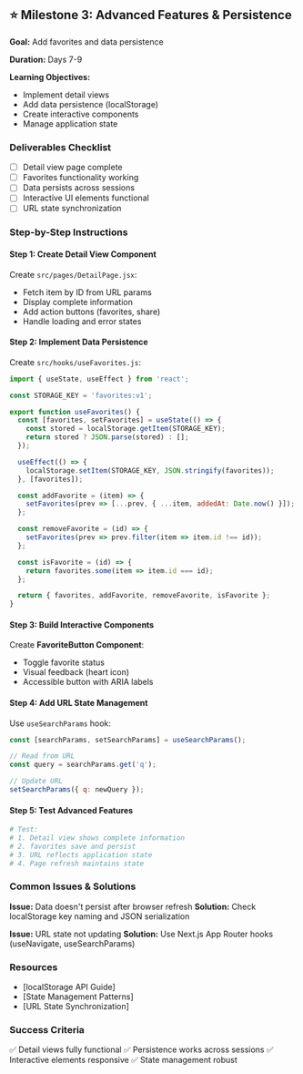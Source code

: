 ## ⭐ Milestone 3: Advanced Features & Persistence

**Goal:** Add favorites and data persistence

**Duration:** Days 7-9

**Learning Objectives:**
- Implement detail views
- Add data persistence (localStorage)
- Create interactive components
- Manage application state

### Deliverables Checklist
- [ ] Detail view page complete
- [ ] Favorites functionality working
- [ ] Data persists across sessions
- [ ] Interactive UI elements functional
- [ ] URL state synchronization

### Step-by-Step Instructions

#### Step 1: Create Detail View Component

Create `src/pages/DetailPage.jsx`:
- Fetch item by ID from URL params
- Display complete information
- Add action buttons (favorites, share)
- Handle loading and error states

#### Step 2: Implement Data Persistence

Create `src/hooks/useFavorites.js`:
```javascript
import { useState, useEffect } from 'react';

const STORAGE_KEY = 'favorites:v1';

export function useFavorites() {
  const [favorites, setFavorites] = useState(() => {
    const stored = localStorage.getItem(STORAGE_KEY);
    return stored ? JSON.parse(stored) : [];
  });

  useEffect(() => {
    localStorage.setItem(STORAGE_KEY, JSON.stringify(favorites));
  }, [favorites]);

  const addFavorite = (item) => {
    setFavorites(prev => [...prev, { ...item, addedAt: Date.now() }]);
  };

  const removeFavorite = (id) => {
    setFavorites(prev => prev.filter(item => item.id !== id));
  };

  const isFavorite = (id) => {
    return favorites.some(item => item.id === id);
  };

  return { favorites, addFavorite, removeFavorite, isFavorite };
}
```

#### Step 3: Build Interactive Components

Create **FavoriteButton Component**:
- Toggle favorite status
- Visual feedback (heart icon)
- Accessible button with ARIA labels

#### Step 4: Add URL State Management

Use `useSearchParams` hook:
```javascript
const [searchParams, setSearchParams] = useSearchParams();

// Read from URL
const query = searchParams.get('q');

// Update URL
setSearchParams({ q: newQuery });
```

#### Step 5: Test Advanced Features

```bash
# Test:
# 1. Detail view shows complete information
# 2. favorites save and persist
# 3. URL reflects application state
# 4. Page refresh maintains state
```

### Common Issues & Solutions

**Issue:** Data doesn't persist after browser refresh
**Solution:** Check localStorage key naming and JSON serialization

**Issue:** URL state not updating
**Solution:** Use Next.js App Router hooks (useNavigate, useSearchParams)

### Resources
- [localStorage API Guide]
- [State Management Patterns]
- [URL State Synchronization]

### Success Criteria
✅ Detail views fully functional
✅ Persistence works across sessions
✅ Interactive elements responsive
✅ State management robust
